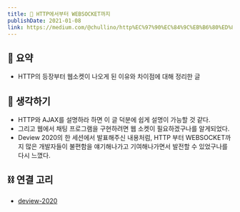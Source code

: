 ```yaml
---
title: 👼 HTTP에서부터 WEBSOCKET까지
publishDate: 2021-01-08
link: https://medium.com/@chullino/http%EC%97%90%EC%84%9C%EB%B6%80%ED%84%B0-websocket%EA%B9%8C%EC%A7%80-94df91988788
---
```

## 📝 요약 
- HTTP의 등장부터 웹소켓이 나오게 된 이유와 차이점에 대해 정리한 글  

## 🤔 생각하기  
- HTTP와 AJAX를 설명하라 하면 이 글 덕분에 쉽게 설명이 가능할 것 같다.
- 그리고 웹에서 채팅 프로그램을 구현하려면 웹 소켓이 필요하겠구나를 알게되었다.  
- Deview 2020의 한 세션에서 발표해주신 내용처럼, HTTP 부터 WEBSOCKET까지 많은 개발자들이 불편함을 얘기해나가고 기여해나가면서 발전할 수 있었구나를 다시 느꼈다.  

## ⛓ 연결 고리
- [deview-2020](../Dev/deview-2020.md)